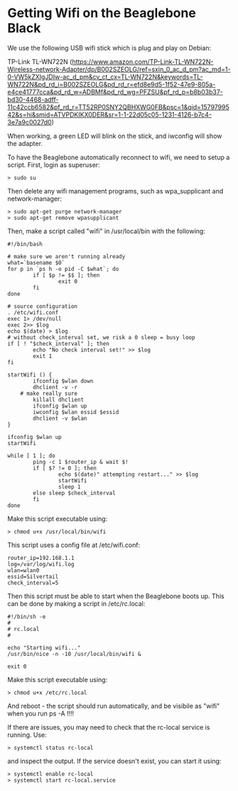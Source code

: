 # Getting Wifi on the Beaglebone Black

We use the following USB wifi stick which is plug and play on Debian:  

TP-Link TL-WN722N (https://www.amazon.com/TP-Link-TL-WN722N-Wireless-network-Adapter/dp/B002SZEOLG/ref=sxin_0_ac_d_pm?ac_md=1-0-VW5kZXIgJDIw-ac_d_pm&cv_ct_cx=TL-WN722N&keywords=TL-WN722N&pd_rd_i=B002SZEOLG&pd_rd_r=efd8e9d5-1f52-47e9-805a-e4ce41777cca&pd_rd_w=ADBMf&pd_rd_wg=PFZSU&pf_rd_p=b8b03b37-bd30-4468-adff-11c42ccb6582&pf_rd_r=TT52RP0SNY2QBHXWG0FB&psc=1&qid=1579799542&s=hi&smid=ATVPDKIKX0DER&sr=1-1-22d05c05-1231-4126-b7c4-3e7a9c0027d0)

When working, a green LED will blink on the stick, and iwconfig will show the adapter.  

To have the Beaglebone automatically reconnect to wifi, we need to setup a script. First, login as superuser:

```
> sudo su
```

Then delete any wifi management programs, such as wpa_supplicant and network-manager:

```
> sudo apt-get purge network-manager
> sudo apt-get remove wpasupplicant
```

Then, make a script called "wifi" in /usr/local/bin with the following:

```
#!/bin/bash    

# make sure we aren't running already
what=`basename $0`
for p in `ps h -o pid -C $what`; do
        if [ $p != $$ ]; then
                exit 0
        fi
done

# source configuration
. /etc/wifi.conf
exec 1> /dev/null
exec 2>> $log
echo $(date) > $log
# without check_interval set, we risk a 0 sleep = busy loop
if [ ! "$check_interval" ]; then
        echo "No check interval set!" >> $log
        exit 1
fi

startWifi () {
        ifconfig $wlan down
        dhclient -v -r
    # make really sure
        killall dhclient
        ifconfig $wlan up
        iwconfig $wlan essid $essid
        dhclient -v $wlan
}

ifconfig $wlan up
startWifi

while [ 1 ]; do
        ping -c 1 $router_ip & wait $!
        if [ $? != 0 ]; then
                echo $(date)" attempting restart..." >> $log
                startWifi
                sleep 1
        else sleep $check_interval
        fi
done
```

Make this script executable using:

```
> chmod u+x /usr/local/bin/wifi
```

This script uses a config file at /etc/wifi.conf:

```
router_ip=192.168.1.1
log=/var/log/wifi.log
wlan=wlan0
essid=Silvertail
check_interval=5
```

Then this script must be able to start when the Beaglebone boots up. This can be done by making a script in /etc/rc.local:

```
#!/bin/sh -e
#
# rc.local
#

echo "Starting wifi..."
/usr/bin/nice -n -10 /usr/local/bin/wifi &

exit 0
```

Make this script executable using:

```
> chmod u+x /etc/rc.local
```

And reboot - the script should run automatically, and be visibile as "wifi" when you run ps -A !!!!

If there are issues, you may need to check that the rc-local service is running. Use:

```
> systemctl status rc-local
```

and inspect the output. If the service doesn't exist, you can start it using:

```
> systemctl enable rc-local
> systemctl start rc-local.service
```
